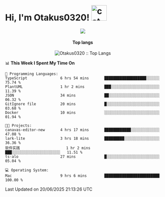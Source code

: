 <h1> Hi, I'm Otakus0320! <img src="https://media.giphy.com/media/mGcNjsfWAjY5AEZNw6/giphy.gif" width="50" alt="cat"></h1>

<p align="center"><a href="https://wakatime.com/@044d69d0-1253-4f60-96b6-5d19a0f9dde5"><img src="https://wakatime.com/badge/user/044d69d0-1253-4f60-96b6-5d19a0f9dde5.svg" /></a></p>

<h4 align="center">Top langs</h4>

<p align="center"><img src="https://github-readme-stats.vercel.app/api/top-langs/?username=Otakus0320&langs_count=10&theme=tokyonight&layout=compact&timestamp={{random_number}}" alt="Otakus0320 :: Top Langs" /></p>

<!--START_SECTION:waka-->
📊 **This Week I Spent My Time On** 

```text
💬 Programming Languages: 
TypeScript               6 hrs 54 mins       ███████████████████░░░░░░   75.74 % 
PlantUML                 1 hr 2 mins         ███░░░░░░░░░░░░░░░░░░░░░░   11.39 % 
JSON                     34 mins             ██░░░░░░░░░░░░░░░░░░░░░░░   06.32 % 
GitIgnore file           20 mins             █░░░░░░░░░░░░░░░░░░░░░░░░   03.68 % 
Docker                   10 mins             ░░░░░░░░░░░░░░░░░░░░░░░░░   01.94 % 

🐱‍💻 Projects: 
canavas-editor-new       4 hrs 17 mins       ████████████░░░░░░░░░░░░░   47.08 % 
lark-lite                3 hrs 18 mins       █████████░░░░░░░░░░░░░░░░   36.36 % 
软件实践                     1 hr 2 mins         ███░░░░░░░░░░░░░░░░░░░░░░   11.51 % 
ts-alo                   27 mins             █░░░░░░░░░░░░░░░░░░░░░░░░   05.04 % 

💻 Operating System: 
Mac                      9 hrs 6 mins        █████████████████████████   100.00 % 
```


 Last Updated on 20/06/2025 21:13:26 UTC
<!--END_SECTION:waka-->
